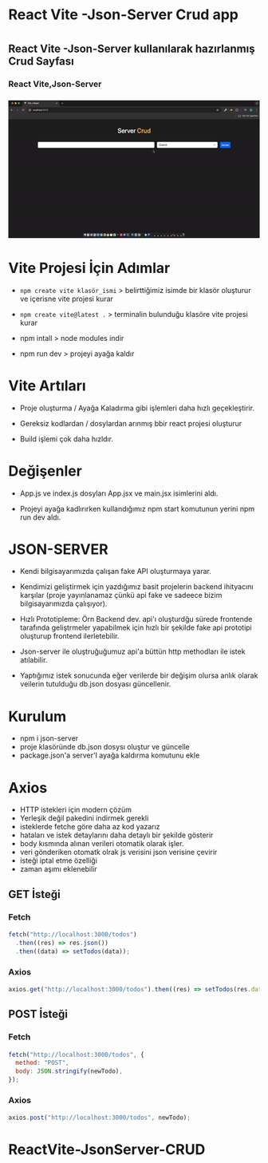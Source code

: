 <h1>React Vite -Json-Server Crud app<h1>

<h2> React Vite -Json-Server kullanılarak hazırlanmış Crud Sayfası</h2>

<h3>React Vite,Json-Server<h3>

<img src="reactvite-jsonserver.gif"/>

# Vite Projesi İçin Adımlar

- `npm create vite klasör_ismi` > belirttiğimiz isimde bir klasör oluşturur ve içerisne vite projesi kurar

- `npm create vite@latest .` > terminalin bulunduğu klasöre vite projesi kurar

- npm intall > node modules indir

- npm run dev > projeyi ayağa kaldır

# Vite Artıları

- Proje oluşturma / Ayağa Kaladırma gibi işlemleri daha hızlı geçekleştirir.

- Gereksiz kodlardan / dosylardan arınmış bbir react projesi oluşturur

- Build işlemi çok daha hızldır.

# Değişenler

- App.js ve index.js dosyları App.jsx ve main.jsx isimlerini aldı.

- Projeyi ayağa kadlırırken kullandığımız npm start komutunun yerini npm run dev aldı.

# JSON-SERVER

- Kendi bilgisayarımızda çalışan fake API oluşturmaya yarar.

- Kendimizi geliştirmek için yazdığımız basit projelerin backend ihityacını karşılar (proje yayınlanamaz çünkü api fake ve sadeece bizim bilgisayarımızda çalışıyor).

- Hızlı Prototipleme: Örn Backend dev. api'ı oluşturdğu sürede frontende tarafında geliştrmeler yapabilmek için hızlı bir şekilde fake api prototipi oluşturup frontend ilerletebilir.

- Json-server ile oluştruğuğumuz api'a büttün http methodları ile istek atılabilir.

- Yaptığımız istek sonucunda eğer verilerde bir değişim olursa anlık olarak veilerin tutulduğu db.json dosyası güncellenir.

# Kurulum

- npm i json-server
- proje klasöründe db.json dosysı oluştur ve güncelle
- package.json'a server'I ayağa kaldırma komutunu ekle

# Axios

- HTTP istekleri için modern çözüm
- Yerleşik değil pakedini indirmek gerekli
- isteklerde fetche göre daha az kod yazarız
- hataları ve istek detaylarını daha detaylı bir şekilde gösterir
- body kısmında alınan verileri otomatik olarak işler.
- veri gönderiken otomatk olrak js verisini json verisine çevirir
- isteği iptal etme özelliği
- zaman aşımı eklenebilir

## GET İsteği

### Fetch

```js
fetch("http://localhost:3000/todos")
  .then((res) => res.json())
  .then((data) => setTodos(data));
```

### Axios

```js
axios.get("http://localhost:3000/todos").then((res) => setTodos(res.data));
```

## POST İsteği

### Fetch

```js
fetch("http://localhost:3000/todos", {
  method: "POST",
  body: JSON.stringify(newTodo),
});
```

### Axios

```js
axios.post("http://localhost:3000/todos", newTodo);
```
# ReactVite-JsonServer-CRUD
